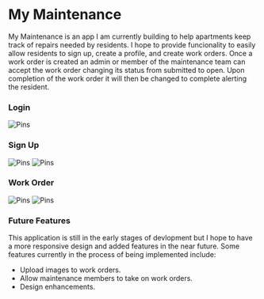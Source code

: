 # My Maintenance
My Maintenance is an app I am currently building to help apartments keep track of repairs needed by residents. I hope to provide funcionality to easily allow residents to sign up, create a profile, and create work orders. Once a work order is created an admin or member of the maintenance team can accept the work order changing its status from submitted to open. Upon completion of the work order it will then be changed to complete alerting the resident.

 

### Login
![Pins](my_maintenance/static/images/login.png)

### Sign Up
![Pins](my_maintenance/static/images/signup.png)
![Pins](my_maintenance/static/images/profile.png)

### Work Order
![Pins](my_maintenance/static/images/workorder.png)
![Pins](my_maintenance/static/images/maintenance.png)


### Future Features

This application is still in the early stages of devlopment but I hope to have a more responsive design and added features in the near future. Some features currently in the process of being implemented include:

- Upload images to work orders.
- Allow maintenance members to take on work orders.
- Design enhancements.
